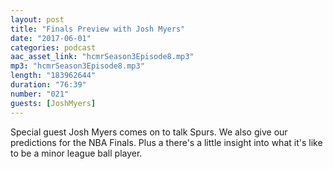 ```yaml
---
layout: post
title: "Finals Preview with Josh Myers"
date: "2017-06-01"
categories: podcast
aac_asset_link: "hcmrSeason3Episode8.mp3"
mp3: "hcmrSeason3Episode8.mp3"
length: "183962644"
duration: "76:39"
number: "021"
guests: [JoshMyers]
---
```


Special guest Josh Myers comes on to talk Spurs. We also give our predictions for the NBA Finals. Plus a there's a little insight into what it's like to be a minor league ball player.
